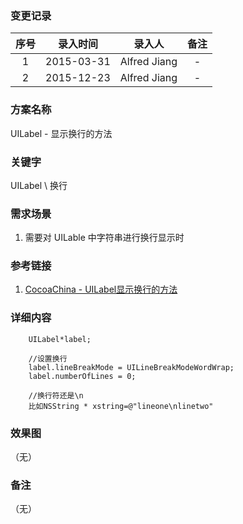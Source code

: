 ### 变更记录

| 序号 | 录入时间 | 录入人 | 备注 |
|:--------:|:--------:|:--------:|:--------:|
| 1 | 2015-03-31 | Alfred Jiang | - |
| 2 | 2015-12-23 | Alfred Jiang | - |

### 方案名称

UILabel - 显示换行的方法

### 关键字

UILabel \ 换行

### 需求场景

1. 需要对 UILable 中字符串进行换行显示时

### 参考链接

1. [CocoaChina - UILabel显示换行的方法 ](http://www.cocoachina.com/bbs/read.php?tid=3310)

### 详细内容
```
    UILabel*label;

    //设置换行
    label.lineBreakMode = UILineBreakModeWordWrap;
    label.numberOfLines = 0;

    //换行符还是\n
    比如NSString * xstring=@"lineone\nlinetwo"
```

### 效果图
（无）

### 备注
（无）